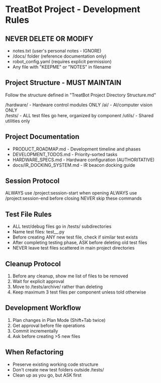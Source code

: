 # TreatBot Project - Development Rules

## NEVER DELETE OR MODIFY
- notes.txt (user's personal notes - IGNORE)
- /docs/ folder (reference documentation only)
- robot_config.yaml (requires explicit permission)
- Any file with "KEEPME" or "NOTES" in filename

## Project Structure - MUST MAINTAIN
Follow the structure defined in "TreatBot Project Directory Structure.md"

/hardware/ - Hardware control modules ONLY
/ai/ - AI/computer vision ONLY  
/tests/ - ALL test files go here, organized by component
/utils/ - Shared utilities only

## Project Documentation
- PRODUCT_ROADMAP.md - Development timeline and phases
- DEVELOPMENT_TODOS.md - Priority-sorted tasks
- HARDWARE_SPECS.md - Hardware configuration (AUTHORITATIVE)
- docs/IR_DOCKING_SYSTEM.md - IR beacon docking guide

## Session Protocol
ALWAYS use /project:session-start when opening
ALWAYS use /project:session-end before closing
NEVER skip these commands

## Test File Rules
- ALL test/debug files go in /tests/ subdirectories
- Name test files: test_<component>_<description>.py
- Before creating ANY new test file, check if similar test exists
- After completing testing phase, ASK before deleting old test files
- NEVER leave test files scattered in main project directories

## Cleanup Protocol
1. Before any cleanup, show me list of files to be removed
2. Wait for explicit approval
3. Move to /tests/archive/ rather than deleting
4. Keep maximum 3 test files per component unless told otherwise

## Development Workflow
1. Plan changes in Plan Mode (Shift+Tab twice)
2. Get approval before file operations
3. Commit incrementally
4. Ask before creating >5 new files

## When Refactoring
- Preserve existing working code structure
- Don't create new test folders outside /tests/
- Clean up as you go, but ASK first